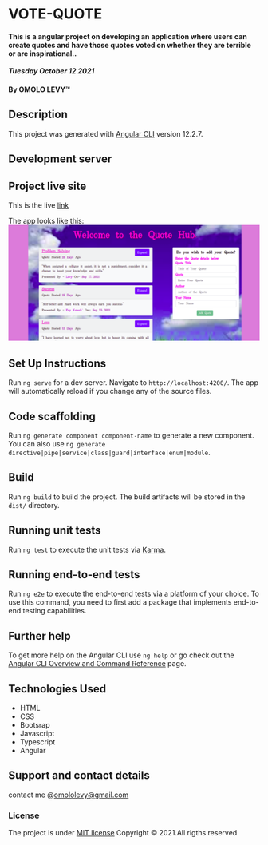 # VOTE-QUOTE
#### This is a angular project on developing an application where users can create quotes and have those quotes voted on whether they are terrible or are inspirational..
 
 ***Tuesday October 12 2021*** 
#### By **OMOLO LEVY**&trade;

## Description

This project was generated with [Angular CLI](https://github.com/angular/angular-cli) version 12.2.7.

## Development server

## Project live site
  This is the live [link](https://omololevy.github.io/Quote-Vote/)

  The app looks like this: 
  ![Image](./src/assets/demo.png)


## Set Up Instructions
Run `ng serve` for a dev server. Navigate to `http://localhost:4200/`. The app will automatically reload if you change any of the source files.

## Code scaffolding

Run `ng generate component component-name` to generate a new component. You can also use `ng generate directive|pipe|service|class|guard|interface|enum|module`.

## Build

Run `ng build` to build the project. The build artifacts will be stored in the `dist/` directory.

## Running unit tests

Run `ng test` to execute the unit tests via [Karma](https://karma-runner.github.io).

## Running end-to-end tests

Run `ng e2e` to execute the end-to-end tests via a platform of your choice. To use this command, you need to first add a package that implements end-to-end testing capabilities.

## Further help

To get more help on the Angular CLI use `ng help` or go check out the [Angular CLI Overview and Command Reference](https://angular.io/cli) page.

## Technologies Used
* HTML
* CSS
* Bootsrap
* Javascript
* Typescript
* Angular

## Support and contact details
contact me @omololevy@gmail.com
### License
The project is under [MIT license](https://github.com/omololevy/Quote-Vote/commit/388e1788c5d156476a55a8c4e4421a8fb68c885d) 
Copyright &copy; 2021.All rigths reserved
